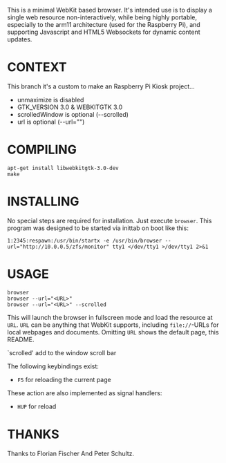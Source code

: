 This is a minimal WebKit based browser.
It's intended use is to display a single web resource non-interactively,
while being highly portable, especially to the arm11 architecture (used for the Raspberry Pi), and supporting Javascript and HTML5 Websockets for dynamic content updates.

# CONTEXT
This branch it's a custom to make an Raspberry Pi Kiosk project...
 - unmaximize is disabled
 - GTK_VERSION 3.0 & WEBKITGTK 3.0
 - scrolledWindow is optional (--scrolled)
 - url is optional (--url="")

# COMPILING
    apt-get install libwebkitgtk-3.0-dev
    make

# INSTALLING
No special steps are required for installation. Just execute `browser`.
This program was designed to be started via inittab on boot like this:

    1:2345:respawn:/usr/bin/startx -e /usr/bin/browser --url="http://10.0.0.5/zfs/monitor" tty1 </dev/tty1 >/dev/tty1 2>&1

# USAGE
	browser 
    browser --url="<URL>"
	browser --url="<URL>" --scrolled
	
This will launch the browser in fullscreen mode and load the resource at `URL`.
`URL` can be anything that WebKit supports, including `file://`-URLs for local webpages and documents.
Omitting `URL` shows the default page, this README.

`scrolled' add to the window scroll bar

The following keybindings exist:
  - `F5` for reloading the current page

These action are also implemented as signal handlers:
  - `HUP` for reload
  
# THANKS

Thanks to Florian Fischer And Peter Schultz.
